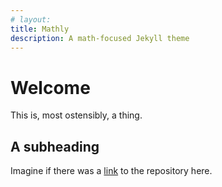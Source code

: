 ```yaml
---
# layout:
title: Mathly
description: A math-focused Jekyll theme
---
```


# Welcome

This is, most ostensibly, a thing.

## A subheading

Imagine if there was a [link](https://github.com/sadeshmukh/tonic-starter) to the repository here.
